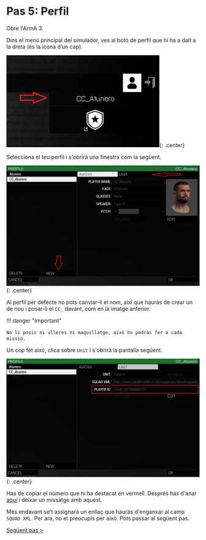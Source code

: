 # Pas 5: Perfil

Obre l'ArmA 3.

Dins el menú principal del simulador, ves al botó de perfil que hi ha a dalt a la
dreta (és la icona d’un cap).

![image](_imatges/perfil1.png){: .center}

Selecciona el teu perfil i s'obrirà una finestra com la següent.

![image](_imatges/perfil2.png){: .center}

Al perfil per defecte no pots canviar-li el nom, així que hauràs de crear un de nou i posar-li el `CC_` davant, com en la imatge anterior.

!!! danger "Important"

	No li posis ni ulleres ni maquillatge, això ho podràs fer a cada missió.

Un cop fet això, clica sobre `Unit` i s'obrirà la pantalla següent.

![image](_imatges/perfil3.png){: .center}

Has de copiar el número que hi ha destacat en vermell. Després has d'anar [aquí](http://cavallersdelcel.cat/forums/threads/id-jugador-url-squad-de-larma-3.425/) i deixar un missatge amb aquest.

Més endavant se't assignarà un enllaç que hauràs d'enganxar al camp `SQUAD XML`. Per ara, no et preocupis per això. Pots passar al següent pas.

[Següent pas >](http://arma.cavallersdelcel.cat/gn/pas6)
